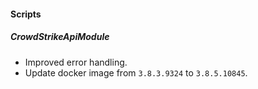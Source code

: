 
#### Scripts
##### CrowdStrikeApiModule
- Improved error handling.
- Update docker image from `3.8.3.9324` to `3.8.5.10845`.
